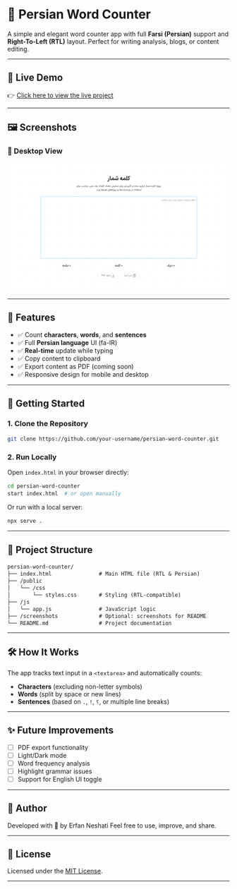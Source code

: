 # 📝 Persian Word Counter

A simple and elegant word counter app with full **Farsi (Persian)** support and **Right-To-Left (RTL)** layout. Perfect for writing analysis, blogs, or content editing.

---

## 🔗 Live Demo

👉 [Click here to view the live project](https://erfan-ne.github.io/Word-Counter/)

---

## 🖼️ Screenshots

### 📱 Desktop View

![Word Counter Screenshot](https://github.com/erfan-ne/Word-Counter/blob/master/public/Word-Counter_Screenshot.png)

---

## 📌 Features

- ✅ Count **characters**, **words**, and **sentences**
- ✅ Full **Persian language** UI (fa-IR)
- ✅ **Real-time** update while typing
- ✅ Copy content to clipboard
- ✅ Export content as PDF (coming soon)
- ✅ Responsive design for mobile and desktop

---

## 🚀 Getting Started

### 1. Clone the Repository

```bash
git clone https://github.com/your-username/persian-word-counter.git
```

### 2. Run Locally

Open `index.html` in your browser directly:

```bash
cd persian-word-counter
start index.html  # or open manually
```

Or run with a local server:

```bash
npx serve .
```

---

## 📁 Project Structure

```
persian-word-counter/
├── index.html               # Main HTML file (RTL & Persian)
├── /public
│   └── /css
│       └── styles.css       # Styling (RTL-compatible)
├── /js
│   └── app.js               # JavaScript logic
├── /screenshots             # Optional: screenshots for README
└── README.md                # Project documentation
```

---

## 🛠 How It Works

The app tracks text input in a `<textarea>` and automatically counts:

- **Characters** (excluding non-letter symbols)
- **Words** (split by space or new lines)
- **Sentences** (based on `.`, `!`, `؟`, or multiple line breaks)

---

## ✨ Future Improvements

- [ ] PDF export functionality
- [ ] Light/Dark mode
- [ ] Word frequency analysis
- [ ] Highlight grammar issues
- [ ] Support for English UI toggle

---

## 👤 Author

Developed with 💙 by Erfan Neshati
Feel free to use, improve, and share.

---

## 📄 License

Licensed under the [MIT License](LICENSE).

---
